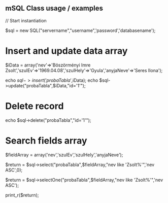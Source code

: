 mSQL Class usage  / examples
----------------------------

// Start instantiation

$sql = new SQL("servername","username",'password','databasename');

# Insert and update data array
$iData = array('nev'=>'Böszörményi Imre Zsolt','szulEv'=>'1969.04.08','szulHely'=>'Gyula','anyjaNeve'=>'Seres Ilona');

echo $sql->insert('probaTabla',$iData);
echo $sql->update("probaTabla",$iData,"id='1'");

# Delete record
echo $sql->delete("probaTabla","id='1'");

# Search fields array

$fieldArray = array('nev','szulEv','szulHely','anyjaNeve');

$return = $sql->select("probaTabla",$fieldArray,"nev like 'Zsolt%'",'nev ASC',0);

$return = $sql->selectOne("probaTabla",$fieldArray,"nev like 'Zsolt%'",'nev ASC');

print_r($return);
